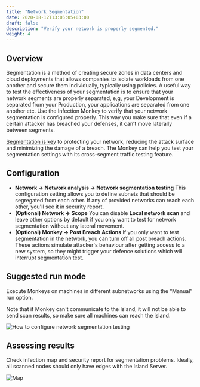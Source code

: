 ```yaml
---
title: "Network Segmentation"
date: 2020-08-12T13:05:05+03:00
draft: false
description: "Verify your network is properly segmented."
weight: 4
---
```


## Overview 

Segmentation is a method of creating secure zones in data centers and cloud deployments that allows companies to 
isolate workloads from one another and secure them individually, typically using policies. A useful way to test 
the effectiveness of your segmentation is to ensure that your network segments are properly separated, e,g, your 
Development is separated from your Production, your applications are separated from one another etc. Use the 
Infection Monkey to verify that your network segmentation is configured properly. This way you make sure that 
even if a certain attacker has breached your defenses, it can’t move laterally between segments.

[Segmentation is key](https://www.guardicore.com/use-cases/micro-segmentation/) to protecting your network, reducing 
the attack surface and minimizing the damage of a breach. The Monkey can help you test your segmentation settings with 
its cross-segment traffic testing feature.

## Configuration

- **Network -> Network analysis -> Network segmentation testing** This configuration setting allows you to define
 subnets that should be segregated from each other. If any of provided networks can reach each other, you'll see it 
 in security report.
- **(Optional) Network -> Scope** You can disable **Local network scan** and leave other options by default if you only want to
 test for network segmentation without any lateral movement.
- **(Optional) Monkey -> Post Breach Actions** If you only want to test segmentation in the network, you can turn off 
all post breach actions. These actions simulate attacker's behaviour after getting access to a new system, so they
 might trigger your defence solutions which will interrupt segmentation test.

## Suggested run mode

Execute Monkeys on machines in different subnetworks using the “Manual” run option. 
 
 Note that if Monkey can't communicate to the Island, it will
 not be able to send scan results, so make sure all machines can reach the island.

![How to configure network segmentation testing](/images/usage/scenarios/segmentation-config.png "How to configure network segmentation testing")


## Assessing results

Check infection map and security report for segmentation problems. Ideally, all scanned nodes should only have
 edges with the Island Server.

![Map](/images/usage/use-cases/segmentation-map.PNG "Map")

